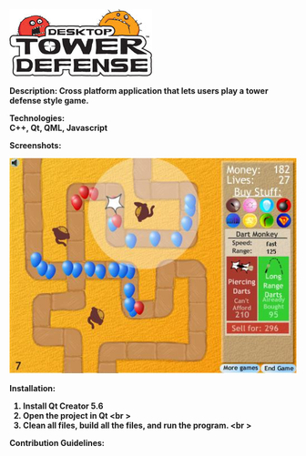 ![Alt text](/TDlogo.jpg)

<b>Description:<b>
Cross platform application that lets users play a tower defense style game. 

<b>Technologies:</b><br />
C++, Qt, QML, Javascript<br />

<b>Screenshots:</b><br />

![Alt text](/TDscreenshot1.jpg)

<b>Installation:</b><br />
1. Install Qt Creator 5.6 <br />
2. Open the project in Qt <br \>
3. Clean all files, build all the files, and run the program. <br \>

<b>Contribution Guidelines:</b><br />





